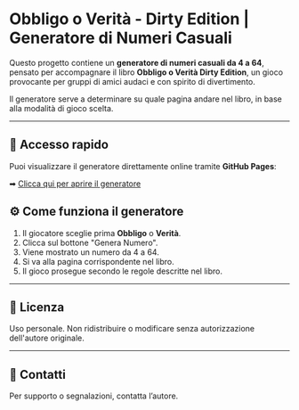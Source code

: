 # Obbligo o Verità - Dirty Edition | Generatore di Numeri Casuali

Questo progetto contiene un **generatore di numeri casuali da 4 a 64**, pensato per accompagnare il libro **Obbligo o Verità Dirty Edition**, un gioco provocante per gruppi di amici audaci e con spirito di divertimento.

Il generatore serve a determinare su quale pagina andare nel libro, in base alla modalità di gioco scelta.

---

## 🔗 Accesso rapido
Puoi visualizzare il generatore direttamente online tramite **GitHub Pages**:

➡ [Clicca qui per aprire il generatore](https://BordelleNoir-Lune.github.io/obbligo-verita-generator/)


## ⚙️ Come funziona il generatore
1. Il giocatore sceglie prima **Obbligo** o **Verità**.
2. Clicca sul bottone "Genera Numero".
3. Viene mostrato un numero da 4 a 64.
4. Si va alla pagina corrispondente nel libro.
5. Il gioco prosegue secondo le regole descritte nel libro.

---

## 📜 Licenza
Uso personale. Non ridistribuire o modificare senza autorizzazione dell'autore originale.

---

## 📩 Contatti
Per supporto o segnalazioni, contatta l’autore.
